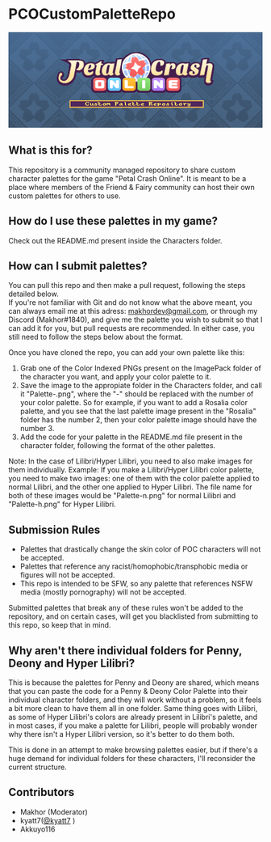 # PCOCustomPaletteRepo
![banner](https://github.com/Makhor/PCOCustomPaletteRepo/blob/main/banner.png?raw=true)

## What is this for?

This repository is a community managed repository to share custom character palettes for the game "Petal Crash Online".
It is meant to be a place where members of the Friend & Fairy community can host their own custom palettes for others to use.

## How do I use these palettes in my game?
Check out the README.md present inside the Characters folder.

## How can I submit palettes?

You can pull this repo and then make a pull request, following the steps detailed below.  
If you're not familiar with Git and do not know what the above meant, you can always email me at this adress: makhordev@gmail.com, or through my Discord (Makhor#1840),
and give me the palette you wish to submit so that I can add it for you, but pull requests are recommended. In either case, you still need to follow the steps below
about the format.

Once you have cloned the repo, you can add your own palette like this:
1) Grab one of the Color Indexed PNGs present on the ImagePack folder of the character you want, and apply your color palette to it.
2) Save the image to the appropiate folder in the Characters folder, and call it "Palette-.png", where the "-" should be replaced with the number of your color palette. So for example, if you want to add a Rosalia color palette, and you see that the last palette image present in the "Rosalia" folder has the number 2, then your color palette image should have the number 3.
3) Add the code for your palette in the README.md file present in the character folder, following the format of the other palettes.

Note: In the case of Lilibri/Hyper Lilibri, you need to also make images for them individually. Example: If you make a Lilibri/Hyper Lilibri color palette, you need to make two images: one of them with the color palette applied to normal Lilibri, and the other one applied to Hyper Lilibri. The file name for both of these images would be "Palette-n.png" for normal Lilibri and "Palette-h.png" for Hyper Lilibri. 

## Submission Rules
- Palettes that drastically change the skin color of POC characters will not be accepted.
- Palettes that reference any racist/homophobic/transphobic media or figures will not be accepted.
- This repo is intended to be SFW, so any palette that references NSFW media (mostly pornography) will not be accepted.

Submitted palettes that break any of these rules won't be added to the repository, and on certain cases,
will get you blacklisted from submitting to this repo, so keep that in mind.

## Why aren't there individual folders for Penny, Deony and Hyper Lilibri?

This is because the palettes for Penny and Deony are shared, which means that you can paste the code for a Penny & Deony Color Palette into their individual
character folders, and they will work without a problem, so it feels a bit more clean to have them all in one folder. Same thing goes with Lilibri, as
some of Hyper Lilibri's colors are already present in Lilibri's palette, and in most cases, if you make a palette for Lilibri, people will probably wonder why there isn't a Hyper Lilibri version, so it's better to do them both.

This is done in an attempt to make browsing palettes easier, but if there's a huge demand for individual folders for these characters, I'll reconsider the current structure.

## Contributors
- Makhor (Moderator)
- kyatt7([@kyatt7](https://twitter.com/kyatt7) )
- Akkuyo116
